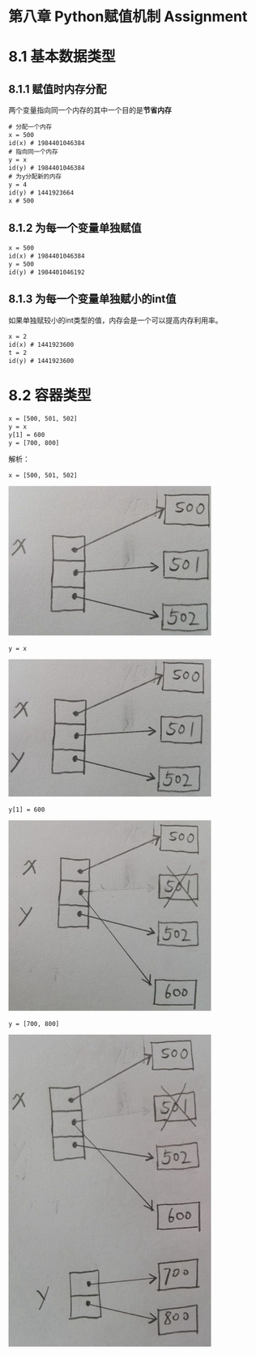 # 第八章 Python赋值机制 Assignment

# 8.1 基本数据类型
## 8.1.1 赋值时内存分配
两个变量指向同一个内存的其中一个目的是**节省内存**
```
# 分配一个内存
x = 500
id(x) # 1984401046384
# 指向同一个内存
y = x
id(y) # 1984401046384
# 为y分配新的内存
y = 4
id(y) # 1441923664
x # 500
```
## 8.1.2 为每一个变量单独赋值
```
x = 500
id(x) # 1984401046384
y = 500
id(y) # 1984401046192
```
## 8.1.3 为每一个变量单独赋小的int值
如果单独赋较小的int类型的值，内存会是一个可以提高内存利用率。
```
x = 2
id(x) # 1441923600
t = 2
id(y) # 1441923600
```
# 8.2 容器类型
```
x = [500, 501, 502]
y = x
y[1] = 600
y = [700, 800]
```
解析：
```
x = [500, 501, 502]
```
![](figures/08_1.jpg)
```
y = x
```
![](figures/08_2.jpg)
```
y[1] = 600
```
![](figures/08_3.jpg)
```
y = [700, 800]
```
![](figures/08_4.jpg)












